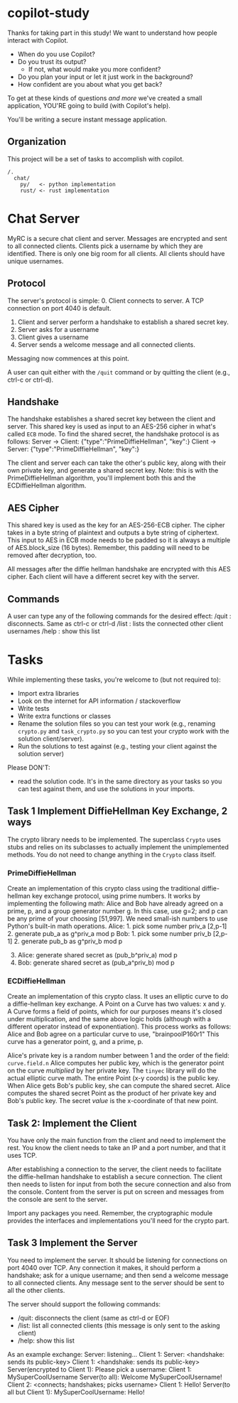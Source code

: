 # copilot-study
Thanks for taking part in this study!
We want to understand how people interact with Copilot.
- When do you use Copilot?
- Do you trust its output?
  - If not, what would make you more confident?
- Do you plan your input or let it just work in the background?
- How confident are you about what you get back?

To get at these kinds of questions *and more* we've created a small application,
YOU'RE going to build (with Copilot's help).

You'll be writing a secure instant message application.

## Organization
This project will be a set of tasks to accomplish with copilot.
```
/.
  chat/
    py/   <- python implementation
    rust/ <- rust implementation
```

# Chat Server
MyRC is a secure chat client and server. Messages are encrypted and sent to all
connected clients. Clients pick a username by which they are identified. There
is only one big room for all clients. All clients should have unique usernames.

## Protocol
The server's protocol is simple:
0. Client connects to server. A TCP connection on port 4040 is default.
1. Client and server perform a handshake to establish a shared secret key.
2. Server asks for a username
3. Client gives a username
4. Server sends a welcome message and all connected clients.

Messaging now commences at this point.

A user can quit either with the `/quit` command or by quitting the client (e.g.,
ctrl-c or ctrl-d).

## Handshake
The handshake establishes a shared secret key between the client and server.
This shared key is used as input to an AES-256 cipher in what's called `ECB`
mode. To find the shared secret, the handshake protocol is as follows:
Server -> Client:
{"type":"PrimeDiffieHellman", "key":<public-key-as-int>}
Client -> Server:
{"type":"PrimeDiffieHellman", "key":<public-key-as-int>}

The client and server each can take the other's public key, along with their own
private key, and generate a shared secret key.
Note: this is with the PrimeDiffieHellman algorithm, you'll implement both this
and the ECDiffieHellman algorithm.

## AES Cipher
This shared key is used as the key for an AES-256-ECB cipher.
The cipher takes in a byte string of plaintext and outputs a byte string of
ciphertext. This input to AES in ECB mode needs to be padded so it is always a
multiple of AES.block_size (16 bytes). Remember, this padding will need to be
removed after decryption, too.

All messages after the diffie hellman handshake are encrypted with this AES
cipher. Each client will have a different secret key with the server.

## Commands
A user can type any of the following commands for the desired effect:
/quit : disconnects. Same as ctrl-c or ctrl-d
/list : lists the connected other client usernames
/help : show this list


# Tasks
While implementing these tasks, you're welcome to (but not required to):
- Import extra libraries
- Look on the internet for API information / stackoverflow
- Write tests
- Write extra functions or classes
- Rename the solution files so you can test your work (e.g., renaming
  `crypto.py` and `task_crypto.py` so you can test your crypto work with the
  solution client/server).
- Run the solutions to test against (e.g., testing your client against the
  solution server)

Please DON'T:
- read the solution code. It's in the same directory as your tasks so you can
  test against them, and use the solutions in your imports.

## Task 1 Implement DiffieHellman Key Exchange, 2 ways
The crypto library needs to be implemented.
The superclass `Crypto` uses stubs and relies on its subclasses to actually
implement the unimplemented methods. You do not need to change anything in the
`Crypto` class itself.
### PrimeDiffieHellman
Create an implementation of this crypto class
using the traditional diffie-hellman key exchange protocol,
using prime numbers.
It works by implementing the following math:
Alice and Bob have already agreed on a prime, p, and a group generator number g.
    In this case, use g=2; and p can be any prime of your choosing
    [51,997]. We need small-ish numbers to use Python's built-in math
    operations.
Alice:
    1. pick some number priv_a [2,p-1]
    2. generate pub_a as g^priv_a mod p
Bob:
    1. pick some number priv_b [2,p-1]
    2. generate pub_b as g^priv_b mod p

3. Alice: generate shared secret as (pub_b^priv_a) mod p
3. Bob: generate shared secret as (pub_a^priv_b) mod p

### ECDiffieHellman
Create an implementation of this crypto class.
It uses an elliptic curve to do a diffie-hellman key exchange.
A Point on a Curve has two values: x and y.
A Curve forms a field of points, which for our purposes means it's
closed under multiplication, and the same above logic holds (although with a
different operator instead of exponentiation).
This process works as follows:
Alice and Bob agree on a particular curve to use, "brainpoolP160r1"
This curve has a generator point, g, and a prime, p.

Alice's private key is a random number between 1 and the order of the field: `curve.field.n`
Alice computes her public key, which is the generator point on the curve
*multiplied* by her private key. The `tinyec` library will do the actual
elliptic curve math. The entire Point (x-y coords) is the public key.
When Alice gets Bob's public key, she can compute the shared secret.
Alice computes the shared secret Point as the product of her private key
and Bob's public key. The secret _value_ is the x-coordinate of that new point.

## Task 2: Implement the Client
You have only the main function from the client and need to implement the rest.
You know the client needs to take an IP and a port number, and that it uses TCP.

After establishing a connection to the server, the client needs to facilitate
the diffie-hellman handshake to establish a secure connection. The client then
needs to listen for input from both the secure connection and also from the
console. Content from the server is put on screen and messages from the console
are sent to the server.

Import any packages you need. Remember, the cryptographic module provides the
interfaces and implementations you'll need for the crypto part.

## Task 3 Implement the Server
You need to implement the server. It should be listening for connections on port
4040 over TCP. Any connection it makes, it should perform a handshake; ask for a
unique username; and then send a welcome message to all connected clients. Any
message sent to the server should be sent to all the other clients.

The server should support the following commands:
- /quit: disconnects the client (same as ctrl-d or EOF)
- /list: list all connected clients (this message is only sent to the asking client)
- /help: show this list

As an example exchange:
Server: listening...
Client 1: <connects>
Server: <handshake: sends its public-key>
Client 1: <handshake: sends its public-key>
Server(encrypted to Client 1): Please pick a username:
Client 1: MySuperCoolUsername
Server(to all): Welcome MySuperCoolUsername!
Client 2: <connects; handshakes; picks username>
Client 1: Hello!
Server(to all but Client 1): MySuperCoolUsername: Hello!